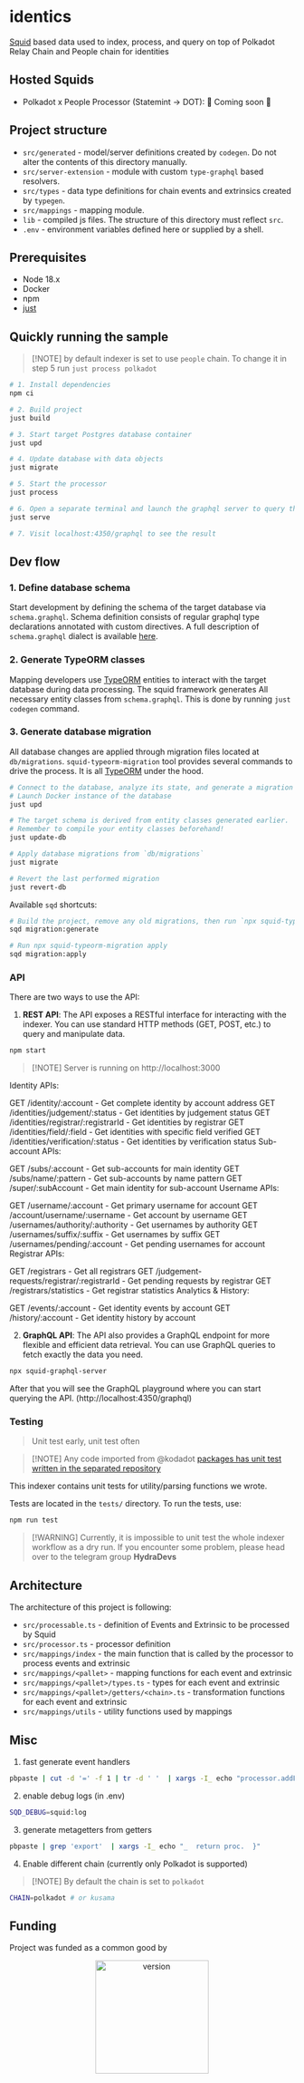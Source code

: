 # identics

[Squid](https://docs.subsquid.io) based data used to index, process, and query
on top of Polkadot Relay Chain and People chain for identities

## Hosted Squids

- Polkadot x People Processor (Statemint -> DOT): 🚧 Coming soon 🚧

## Project structure

- `src/generated` - model/server definitions created by `codegen`. Do not alter
  the contents of this directory manually.
- `src/server-extension` - module with custom `type-graphql` based resolvers.
- `src/types` - data type definitions for chain events and extrinsics created by
  `typegen`.
- `src/mappings` - mapping module.
- `lib` - compiled js files. The structure of this directory must reflect `src`.
- `.env` - environment variables defined here or supplied by a shell.

## Prerequisites

- Node 18.x
- Docker
- npm
- [just](https://github.com/casey/just)

## Quickly running the sample

> [!NOTE] by default indexer is set to use `people` chain. To change it in step
> 5 run `just process polkadot`

```bash
# 1. Install dependencies
npm ci

# 2. Build project
just build

# 3. Start target Postgres database container
just upd

# 4. Update database with data objects
just migrate

# 5. Start the processor
just process

# 6. Open a separate terminal and launch the graphql server to query the processed data
just serve

# 7. Visit localhost:4350/graphql to see the result
```

## Dev flow

### 1. Define database schema

Start development by defining the schema of the target database via
`schema.graphql`. Schema definition consists of regular graphql type
declarations annotated with custom directives. A full description of
`schema.graphql` dialect is available
[here](https://docs.subsquid.io/schema-file).

### 2. Generate TypeORM classes

Mapping developers use [TypeORM](https://typeorm.io) entities to interact with
the target database during data processing. The squid framework generates All
necessary entity classes from `schema.graphql`. This is done by running
`just codegen` command.

### 3. Generate database migration

All database changes are applied through migration files located at
`db/migrations`. `squid-typeorm-migration` tool provides several commands to
drive the process. It is all [TypeORM](https://typeorm.io/#/migrations) under
the hood.

```bash
# Connect to the database, analyze its state, and generate a migration to match the target schema.
# Launch Docker instance of the database
just upd

# The target schema is derived from entity classes generated earlier.
# Remember to compile your entity classes beforehand!
just update-db

# Apply database migrations from `db/migrations`
just migrate

# Revert the last performed migration
just revert-db
```

Available `sqd` shortcuts:

```bash
# Build the project, remove any old migrations, then run `npx squid-typeorm-migration generate`
sqd migration:generate

# Run npx squid-typeorm-migration apply
sqd migration:apply
```

### API

There are two ways to use the API:

1. **REST API**: The API exposes a RESTful interface for interacting with the
   indexer. You can use standard HTTP methods (GET, POST, etc.) to query and
   manipulate data.

```bash
npm start
```

> [!NOTE] Server is running on http://localhost:3000

Identity APIs:

GET /identity/:account - Get complete identity by account address GET
/identities/judgement/:status - Get identities by judgement status GET
/identities/registrar/:registrarId - Get identities by registrar GET
/identities/field/:field - Get identities with specific field verified GET
/identities/verification/:status - Get identities by verification status
Sub-account APIs:

GET /subs/:account - Get sub-accounts for main identity GET
/subs/name/:pattern - Get sub-accounts by name pattern GET /super/:subAccount -
Get main identity for sub-account Username APIs:

GET /username/:account - Get primary username for account GET
/account/username/:username - Get account by username GET
/usernames/authority/:authority - Get usernames by authority GET
/usernames/suffix/:suffix - Get usernames by suffix GET
/usernames/pending/:account - Get pending usernames for account Registrar APIs:

GET /registrars - Get all registrars GET
/judgement-requests/registrar/:registrarId - Get pending requests by registrar
GET /registrars/statistics - Get registrar statistics Analytics & History:

GET /events/:account - Get identity events by account GET /history/:account -
Get identity history by account

2. **GraphQL API**: The API also provides a GraphQL endpoint for more flexible
   and efficient data retrieval. You can use GraphQL queries to fetch exactly
   the data you need.

```bash
npx squid-graphql-server
```

After that you will see the GraphQL playground where you can start querying the
API. (http://localhost:4350/graphql)

### Testing

> Unit test early, unit test often

> [!NOTE] Any code imported from @kodadot
> [packages has unit test written in the separated repository](https://github.com/kodadot/packages)

This indexer contains unit tests for utility/parsing functions we wrote.

Tests are located in the `tests/` directory. To run the tests, use:

```bash
npm run test
```

> [!WARNING] Currently, it is impossible to unit test the whole indexer workflow
> as a dry run. If you encounter some problem, please head over to the telegram
> group **HydraDevs**

## Architecture

The architecture of this project is following:

- `src/processable.ts` - definition of Events and Extrinsic to be processed by
  Squid
- `src/processor.ts` - processor definition
- `src/mappings/index` - the main function that is called by the processor to
  process events and extrinsic
- `src/mappings/<pallet>` - mapping functions for each event and extrinsic
- `src/mappings/<pallet>/types.ts` - types for each event and extrinsic
- `src/mappings/<pallet>/getters/<chain>.ts` - transformation functions for each
  event and extrinsic
- `src/mappings/utils` - utility functions used by mappings

## Misc

1. fast generate event handlers

```bash
pbpaste | cut -d '=' -f 1 | tr -d ' '  | xargs -I_ echo "processor.addEventHandler(Event._, dummy);"
```

2. enable debug logs (in .env)

```bash
SQD_DEBUG=squid:log
```

3. generate metagetters from getters

```bash
pbpaste | grep 'export'  | xargs -I_ echo "_  return proc.  }"
```

4. Enable different chain (currently only Polkadot is supported)

> [!NOTE] By default the chain is set to `polkadot`

```bash
CHAIN=polkadot # or kusama
```

## Funding

Project was funded as a common good by

<div align="center">
  <img width="200" alt="version" src="https://user-images.githubusercontent.com/55763425/211145923-f7ee2a57-3e63-4b7d-9674-2da9db46b2ee.png" />
</div>
